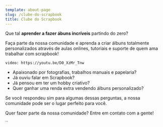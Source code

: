```yaml
---
template: about-page
slug: /clube-do-scrapbook
title: Clube do Scrapbook
---
```

Que tal **aprender a fazer ábuns incríveis** partindo do zero?

Faça parte da nossa comunidade e aprenda a criar álbuns totalmente personalizados através de aulas onlines, tutoriais e suporte de quem ama trabalhar com scrapbook!

`video: https://youtu.be/D0_XzMr_Tnw`

* Apaixonado por fotografias, trabalhos manuais e papelaria? 
* Já ouviu falar em Scrapbook? 
* Já pensou em ter um hobby criativo?
* Quer ganhar uma renda extra vendendo álbuns personalizado?

Se você respondeu sim para algumas dessas perguntas, a nossa comunidade pode ser o lugar perfeito para você.

Quer fazer parte da nossa comunidade? Entre em contato com a gente!

``